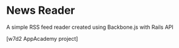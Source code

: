 News Reader
====

A simple RSS feed reader created using Backbone.js with Rails API

[w7d2 AppAcademy project]
